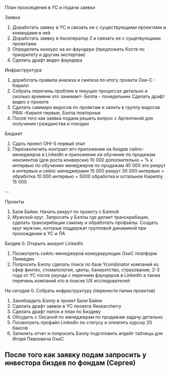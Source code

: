 План прохождения в YC и подачи заявки

Заявка
   1. Доработать заявку в YC и связать ее с существующими проектами и командами в ней
   2. Доработать заявку в Акселератор 2 и связать ее с сущетвующими проектами
   3. Определить конкурс на ко-фаундера (предложить Косте по приоритету и другим экспертам)
   4. Сделать драфт видео фаундера

Инфраструктура
   1. доработать правила анализа и синтеза по итогу проекта Охи-С - Кирилл
   2. Собрать перечень проблем в текущих процессах детально и сколько времени это занимает- Белла - понедельник
      Сделать драфт видео о проекте
   3. Сделать саммари видосов по проектам и залить в группу видосов PRAI -Кирилл первые, Бэлла повторные
   4. После того как заявка подана решить вопрос с Аргентиной для получения гражданства и поездки
   

Бюджет
   1. Сдать проект OHI-S первый этап
   2. Перезаключить контракт втч приложение на биздев сейлс-менеджеров в LinkedIn и приложение на обучение по продажам неклиентов (для роста конверсии)
        10 000 дополнительно + % к интервью по обучению менеджеров по продажам
        45 000 это рекрут и интервью и сейлс менеджерами
        15 000 рекрут
        30 000 интервью + обработка
        10 000 интервью + 5000 обработка и остальное Кириллу 15 000
        
--

Проекты 
   1. Бали Байки. Начать рекрут по проекту с Бэллой
   2. Мужской круг. Запросить у Бэллы где делает транскрибации, сделать транскрибации самому и обработать профайлы. Создать круг мужчин, которые поддержат групповой динамикой при прохождении в YC и ЛА

Биздев
   0. Открыть аккаунт LinkedIn
   1. Посмотреть сейлс-менеджеров конкурирующих ОхиС платформ Линкедин
   2. Попросить Бэллу сделать поиск по базе Ycombinator компаний из сфер финтех, стоматология, цветы, банкротство, страхование, 2-3 года от YC после раунда с перечнем фаундеров в LinkedIn а также перечень компаний кто в поиске UX исследователей


На сегодня
   0. Собрать инфраструктуру (перенести папки проектов)
   1. Заонбордить Бэллу в проект Бали Байки
   2. Сделать драфт заявок в YC проекта Researcherry
   3. Сделать драфт папок и план по Биздеву
   4. Обсудить с Оксаной по менеджерам по продажам задачу детально
   5. Посмотреть профайл LinkedIn по статусу и оплатить курсор 20 баксов
   6. Запилить отчет и попросить Бэллу подготовить апдейт таблицы для Игоря Павловича ОхиС

После того как заявку подам запросить у инвестора биздев по фондам (Сергея)
--
